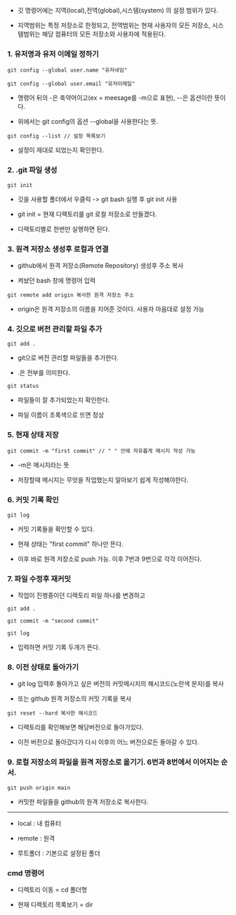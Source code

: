 * 깃 명령어에는 지역(local),전역(global),시스템(system) 의 설정 범위가 있다.

* 지역범위는 특정 저장소로 한정되고, 전역범위는 현재 사용자의 모든 저장소, 시스템범위는 해당 컴퓨터의 모든 저장소와 사용자에 적용된다. 

### 1. 유저명과 유저 이메일 정하기
```
git config --global user.name "유저네임"

git config --global user.email "유저이메일"
```

* 명령어 뒤의 -은 축약어이고(ex =  meesage를 -m으로 표현), --은 옵션이란 뜻이다.

* 위에서는 git config의 옵션 --global을 사용한다는 뜻.
```
git config --list // 설정 목록보기
```
* 설정이 제대로 되었는지 확인한다.


### 2. .git 파일 생성 

```
git init
```
* 깃을 사용할 폴더에서 우클릭 -> git bash 실행 후 git init 사용

* git init = 현재 디렉토리를 git 로컬 저장소로 만들겠다.

* 디렉토리별로 한번만 실행하면 된다.


### 3. 원격 저장소 생성후 로컬과 연결

* github에서 원격 저장소(Remote Repository) 생성후 주소 복사

* 켜놨던 bash 창에 명령어 입력
```
git remote add origin 복사한 원격 저장소 주소
```
* origin은 원격 저장소의 이름을 지어준 것이다. 사용자 마음대로 설정 가능


### 4. 깃으로 버전 관리할 파일 추가

```
git add .
```

* git으로 버전 관리할 파일들을 추가한다.

* .은 전부를 의미한다.
```
git status 
```
* 파일들이 잘 추가되었는지 확인한다.
 
* 파일 이름이 초록색으로 뜨면 정상


### 5. 현재 상태 저장
```
git commit -m "first commit" // " " 안에 자유롭게 메시지 작성 가능
```
* -m은 메시지라는 뜻

* 저장할때 메시지는 무엇을 작업했는지 알아보기 쉽게 작성해야한다.


### 6. 커밋 기록 확인
```
git log
```
* 커밋 기록들을 확인할 수 있다.

* 현재 상태는 "first commit" 하나만 뜬다.

* 이후 바로 원격 저장소로 push 가능. 이후 7번과 9번으로 각각 이어진다.


### 7. 파일 수정후 재커밋

* 작업이 진행중이던 디렉토리 파일 하나를 변경하고

```
git add .

git commit -m "second commit"  

git log
```
* 입력하면 커밋 기록 두개가 뜬다.


### 8. 이전 상태로 돌아가기

* git log 입력후 돌아가고 싶은 버전의 커밋메시지의 해시코드(노란색 문자)를 복사 
 
* 또는 github 원격 저장소의 커밋 기록을 복사 
```
git reset --hard 복사한 해시코드
```
* 디렉토리를 확인해보면 해당버전으로 돌아가있다.

* 이전 버전으로 돌아갔다가 다시 이후의 어느 버전으로든 돌아갈 수 있다.


### 9. 로컬 저장소의 파일을 원격 저장소로 옮기기. 6번과 8번에서 이어지는 순서.
```
git push origin main
```
* 커밋한 파일들을 github의 원격 저장소로 복사한다.

---
* local : 내 컴퓨터

* remote : 원격

* 루트폴더 : 기본으로 설정된 폴더

### cmd 명령어

* 디렉토리 이동 = cd 폴더명

* 현재 디렉토리 목록보기 = dir  
